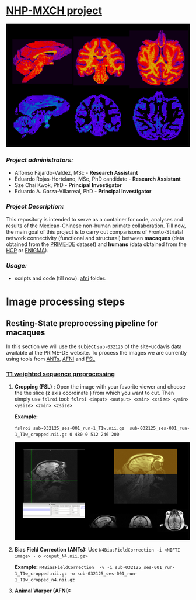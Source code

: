 # <ins> **NHP-MXCH  project** </ins>
![](https://github.com/edrojas3/nhp_data_processing/blob/main/media/monkey3.png)

### *Project administrators:*

- Alfonso Fajardo-Valdez, MSc - **Research Assistant**
- Eduardo Rojas-Hortelano, MSc, PhD candidate - **Research Assistant**
- Sze Chai Kwok, PhD - **Principal Investigator**
- Eduardo A. Garza-Villarreal, PhD - **Principal Investigator**

### *Project Description:*

This repository is intended to serve as a container for code, analyses and results of the Mexican-Chinese non-human primate collaboration. Till now, the main goal of this project is to carry out comparisons of Fronto-Striatal network connectivity (functional and structural) between **macaques** (data obtained from the [PRIME-DE](https://fcon_1000.projects.nitrc.org/indi/indiPRIME.html) dataset) and **humans**  (data obtained from the [HCP](http://www.humanconnectomeproject.org/) or [ENIGMA](http://enigma.ini.usc.edu/)).

### *Usage:* 

- scripts and code (till now): [afni](https://github.com/edrojas3/nhp_data_processing/tree/main/afni) folder. 


# Image processing steps
##  **Resting-State preprocessing  pipeline for macaques**

In this section  we will use the subject `sub-032125` of the site-ucdavis data available at the PRIME-DE website. To process the  images we are currently using  tools from  [ANTs](https://stnava.github.io/ANTs/), [AFNI](https://afni.nimh.nih.gov/pub/dist/doc/htmldoc/index.html) and [FSL](https://fsl.fmrib.ox.ac.uk/fsl/fslwiki)

### <ins> T1 weighted sequence preprocessing </ins>

1. **Cropping (FSL)** : Open the image with your favorite viewer and  choose the  the  slice (z axis coordinate ) from which you want to cut. Then simply use `fslroi` tool: `fslroi <input> <output> <xmin> <xsize> <ymin> <ysize> <zmin> <zsize>`

   **Example:**

    ```fslroi sub-032125_ses-001_run-1_T1w.nii.gz  sub-032125_ses-001_run-1_T1w_cropped.nii.gz 0 480 0 512 246 200```

   ![](https://github.com/edrojas3/nhp_data_processing/blob/main/media/cropping.png)

2. **Bias Field Correction (ANTs):** Use `N4BiasFieldCorrection -i <NIFTI image> - o <ouput_N4.nii.gz> `

   **Example:** ```N4BiasFieldCorrection  -v -i sub-032125_ses-001_run-1_T1w_cropped.nii.gz -o sub-032125_ses-001_run-1_T1w_cropped_n4.nii.gz```


3. **Animal Warper (AFNI):** 

   

